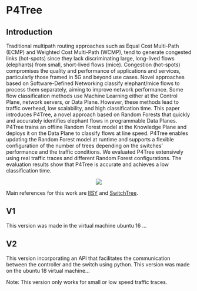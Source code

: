 # P4Tree
## Introduction


Traditional multipath routing approaches such as Equal Cost Multi-Path (ECMP) and Weighted Cost Multi-Path (WCMP), tend to generate congested links (hot-spots) since they lack discriminating large, long-lived flows (elephants) from small, short-lived flows (mice). Congestion (hot-spots) compromises the quality and performance of applications and services, particularly those framed in 5G and beyond use cases. Novel approaches based on Software-Defined Networking classify elephant/mice flows to process them separately, aiming to improve network performance. Some flow classification methods use Machine Learning either at the Control Plane, network servers, or Data Plane. However, these methods lead to traffic overhead, low scalability, and high classification time. This paper introduces P4Tree, a novel approach based on Random Forests that quickly and accurately identifies elephant flows in programmable Data Planes. P4Tree trains an offline Random Forest model at the Knowledge Plane and deploys it on the Data Plane to classify flows at line speed. P4Tree enables updating the Random Forest model at runtime and supports a flexible configuration of the number of trees depending on the switches’ performance and the traffic conditions. We evaluated P4Tree extensively using real traffic traces and different Random Forest configurations. The evaluation results show that P4Tree is accurate and achieves a low classification time.

<p align="center">
  <img src="https://user-images.githubusercontent.com/60159274/193469294-26d17833-8840-430e-8746-a868323b2059.png")
</p>

Main references for this work are [IISY](https://github.com/cucl-srg/IIsy) and [SwitchTree](https://www.researchgate.net/publication/344827700_SwitchTree_In-network_Computing_and_Traffic_Analyses_with_Random_Forests).

## V1

This version was made in the virtual machine ubuntu 16 ...

## V2

This version incorporating an API that facilitates the communication between the controller and the switch using python. This version was made on the ubuntu 18 virtual machine...

Note: This version only works for small or low speed traffic traces.
